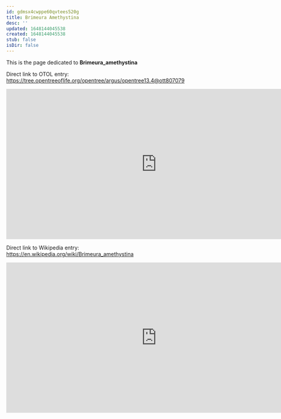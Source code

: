 ```yaml
---
id: gdmsx4cwppe60qvtees520g
title: Brimeura Amethystina
desc: ''
updated: 1648144045538
created: 1648144045538
stub: false
isDir: false
---
```

This is the page dedicated to **Brimeura_amethystina**


Direct link to OTOL entry: https://tree.opentreeoflife.org/opentree/argus/opentree13.4@ott807079



<html>
    <body>
    <iframe src="https://tree.opentreeoflife.org/opentree/argus/opentree13.4@ott807079"
    width="800" height="400" frameborder="0" allowfullscreen> </iframe>
    </body>
</html>
    


Direct link to Wikipedia entry: https://en.wikipedia.org/wiki/Brimeura_amethystina



<html>
    <body>
    <iframe src="https://en.wikipedia.org/wiki/Brimeura_amethystina"
    width="800" height="400" frameborder="0" allowfullscreen> </iframe>
    </body>
</html>
    
